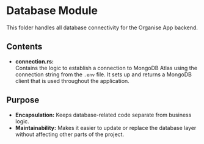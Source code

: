 # Database Module

This folder handles all database connectivity for the Organise App backend.

## Contents

- **connection.rs:**  
  Contains the logic to establish a connection to MongoDB Atlas using the connection string from the `.env` file. It sets up and returns a MongoDB client that is used throughout the application.

## Purpose

- **Encapsulation:** Keeps database-related code separate from business logic.
- **Maintainability:** Makes it easier to update or replace the database layer without affecting other parts of the project.
